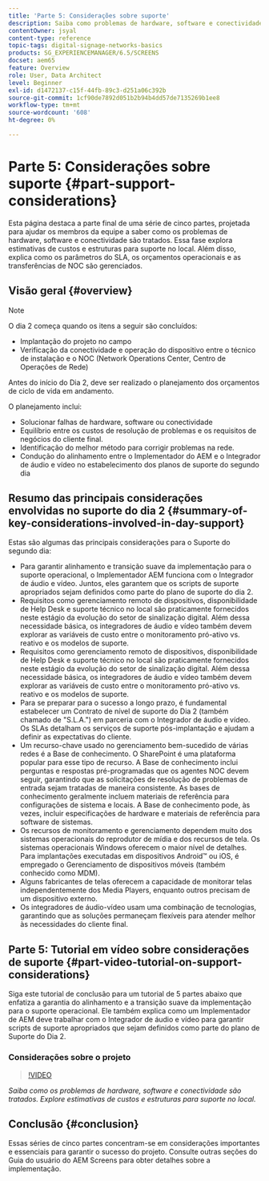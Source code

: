 ```yaml
---
title: 'Parte 5: Considerações sobre suporte'
description: Saiba como problemas de hardware, software e conectividade são tratados. Explore estimativas de custos e estruturas para suporte no local. Além disso, saiba como os parâmetros do SLA, os orçamentos operacionais e as transferências de NOC são gerenciados.
contentOwner: jsyal
content-type: reference
topic-tags: digital-signage-networks-basics
products: SG_EXPERIENCEMANAGER/6.5/SCREENS
docset: aem65
feature: Overview
role: User, Data Architect
level: Beginner
exl-id: d1472137-c15f-44fb-89c3-d251a06c392b
source-git-commit: 1cf90de7892d051b2b94b4dd57de7135269b1ee8
workflow-type: tm+mt
source-wordcount: '608'
ht-degree: 0%

---
```


# Parte 5: Considerações sobre suporte {#part-support-considerations}

Esta página destaca a parte final de uma série de cinco partes, projetada para ajudar os membros da equipe a saber como os problemas de hardware, software e conectividade são tratados. Essa fase explora estimativas de custos e estruturas para suporte no local. Além disso, explica como os parâmetros do SLA, os orçamentos operacionais e as transferências de NOC são gerenciados.

## Visão geral {#overview}

>[!NOTE]
>
>O dia 2 começa quando os itens a seguir são concluídos:
>
>* Implantação do projeto no campo
>* Verificação da conectividade e operação do dispositivo entre o técnico de instalação e o NOC (Network Operations Center, Centro de Operações de Rede)
>
>Antes do início do Dia 2, deve ser realizado o planejamento dos orçamentos de ciclo de vida em andamento.

O planejamento inclui:

* Solucionar falhas de hardware, software ou conectividade
* Equilíbrio entre os custos de resolução de problemas e os requisitos de negócios do cliente final.
* Identificação do melhor método para corrigir problemas na rede.
* Condução do alinhamento entre o Implementador do AEM e o Integrador de áudio e vídeo no estabelecimento dos planos de suporte do segundo dia

## Resumo das principais considerações envolvidas no suporte do dia 2 {#summary-of-key-considerations-involved-in-day-support}

Estas são algumas das principais considerações para o Suporte do segundo dia:

* Para garantir alinhamento e transição suave da implementação para o suporte operacional, o Implementador AEM funciona com o Integrador de áudio e vídeo. Juntos, eles garantem que os scripts de suporte apropriados sejam definidos como parte do plano de suporte do dia 2.
* Requisitos como gerenciamento remoto de dispositivos, disponibilidade de Help Desk e suporte técnico no local são praticamente fornecidos neste estágio da evolução do setor de sinalização digital. Além dessa necessidade básica, os integradores de áudio e vídeo também devem explorar as variáveis de custo entre o monitoramento pró-ativo vs. reativo e os modelos de suporte.
* Requisitos como gerenciamento remoto de dispositivos, disponibilidade de Help Desk e suporte técnico no local são praticamente fornecidos neste estágio da evolução do setor de sinalização digital. Além dessa necessidade básica, os integradores de áudio e vídeo também devem explorar as variáveis de custo entre o monitoramento pró-ativo vs. reativo e os modelos de suporte.
* Para se preparar para o sucesso a longo prazo, é fundamental estabelecer um Contrato de nível de suporte do Dia 2 (também chamado de &quot;S.L.A.&quot;) em parceria com o Integrador de áudio e vídeo. Os SLAs detalham os serviços de suporte pós-implantação e ajudam a definir as expectativas do cliente.
* Um recurso-chave usado no gerenciamento bem-sucedido de várias redes é a Base de conhecimento. O SharePoint é uma plataforma popular para esse tipo de recurso. A Base de conhecimento inclui perguntas e respostas pré-programadas que os agentes NOC devem seguir, garantindo que as solicitações de resolução de problemas de entrada sejam tratadas de maneira consistente. As bases de conhecimento geralmente incluem materiais de referência para configurações de sistema e locais. A Base de conhecimento pode, às vezes, incluir especificações de hardware e materiais de referência para software de sistemas.
* Os recursos de monitoramento e gerenciamento dependem muito dos sistemas operacionais do reprodutor de mídia e dos recursos de tela. Os sistemas operacionais Windows oferecem o maior nível de detalhes. Para implantações executadas em dispositivos Android™ ou iOS, é empregado o Gerenciamento de dispositivos móveis (também conhecido como MDM).
* Alguns fabricantes de telas oferecem a capacidade de monitorar telas independentemente dos Media Players, enquanto outros precisam de um dispositivo externo.
* Os integradores de áudio-vídeo usam uma combinação de tecnologias, garantindo que as soluções permaneçam flexíveis para atender melhor às necessidades do cliente final.

## Parte 5: Tutorial em vídeo sobre considerações de suporte {#part-video-tutorial-on-support-considerations}

Siga este tutorial de conclusão para um tutorial de 5 partes abaixo que enfatiza a garantia do alinhamento e a transição suave da implementação para o suporte operacional. Ele também explica como um Implementador de AEM deve trabalhar com o Integrador de áudio e vídeo para garantir scripts de suporte apropriados que sejam definidos como parte do plano de Suporte do Dia 2.

### Considerações sobre o projeto

>[!VIDEO](https://video.tv.adobe.com/v/28383)

*Saiba como os problemas de hardware, software e conectividade são tratados. Explore estimativas de custos e estruturas para suporte no local.*

## Conclusão {#conclusion}

Essas séries de cinco partes concentram-se em considerações importantes e essenciais para garantir o sucesso do projeto. Consulte outras seções do Guia do usuário do AEM Screens para obter detalhes sobre a implementação.
